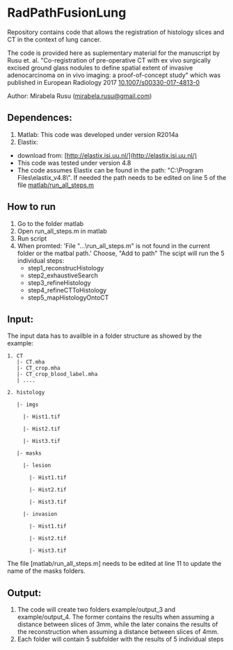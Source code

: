 # RadPathFusionLung
Repository contains code that allows the registration of histology slices and CT in the context of lung cancer. 

The code is provided here as suplementary material for the manuscript by Rusu et. al. "Co-registration of pre-operative CT with ex vivo surgically excised ground glass nodules to define spatial extent of invasive adenocarcinoma on in vivo imaging: a proof-of-concept study" which was published in European Radiology 2017 [10.1007/s00330-017-4813-0](https://www.doi.org/10.1007/s00330-017-4813-0)

Author: Mirabela Rusu (mirabela.rusu@gmail.com)

## Dependences: 

1. Matlab: This code was developed under version R2014a
2. Elastix: 
 * download from: [http://elastix.isi.uu.nl/](http://elastix.isi.uu.nl/)
 * This code was tested under version 4.8
 * The code assumes Elastix can be found in the path: "C:\Program Files\elastix_v4.8\\". If needed the path needs to be edited on line 5 of the file [matlab/run_all_steps.m](matlab/run_all_steps.m)
 
 
## How to run

1. Go to the folder matlab
2. Open run_all_steps.m in matlab
3. Run script 
4. When promted: 'File "...\run_all_steps.m" is not found in the current folder or the matbal path.' Choose, "Add to path"
  The scipt will run the 5 individual steps: 
    * step1_reconstrucHistology
    * step2_exhaustiveSearch
    * step3_refineHistology
    * step4_refineCTToHistology
    * step5_mapHistologyOntoCT

## Input: 
The input data has to availble in a folder structure as showed by the example:
```
1. CT
   |- CT.mha
   |- CT_crop.mha
   |- CT_crop_blood_label.mha
   | ....
   
2. histology 

   |- imgs
   
     |- Hist1.tif
	 
	 |- Hist2.tif
	 
	 |- Hist3.tif
	 
   |- masks   
   
     |- lesion 
	 
       |- Hist1.tif
	   
	   |- Hist2.tif
	   
	   |- Hist3.tif
	   
     |- invasion 
	 
       |- Hist1.tif
	   
	   |- Hist2.tif
	   
	   |- Hist3.tif
 ```
The file [matlab/run_all_steps.m] needs to be edited at line 11 to update the name of the masks folders.  
 
## Output: 

1. The code will create two folders example/output_3 and example/output_4. The former contains the results when assuming a distance between slices of 3mm, while the later conains the results of the reconstruction when assuming a distance between slices of 4mm. 
2. Each folder will contain 5 subfolder with the results of 5 individual steps
 

